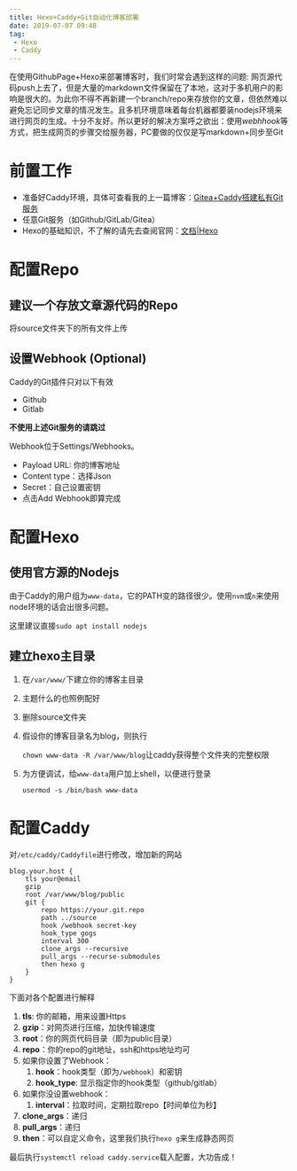 ```yaml
---
title: Hexo+Caddy+Git自动化博客部署
date: 2019-07-07 09:48
tag:
 - Hexo
 - Caddy
---
```


在使用GithubPage+Hexo来部署博客时，我们时常会遇到这样的问题: 网页源代码push上去了，但是大量的markdown文件保留在了本地，这对于多机用户的影响是很大的。为此你不得不再新建一个branch/repo来存放你的文章，但依然难以避免忘记同步文章的情况发生。且多机环境意味着每台机器都要装nodejs环境来进行网页的生成。十分不友好。所以更好的解决方案呼之欲出：使用*webhhook*等方式，把生成网页的步骤交给服务器，PC要做的仅仅是写markdown+同步至Git

<!--more-->

# 前置工作

- 准备好Caddy环境，具体可查看我的上一篇博客：[Gitea+Caddy搭建私有Git服务]([https://blog.fun4go.top/2019/07/06/Gitea+Caddy%E6%90%AD%E5%BB%BA%E7%A7%81%E6%9C%89Git%E6%9C%8D%E5%8A%A1/](https://blog.fun4go.top/2019/07/06/Gitea+Caddy搭建私有Git服务/))
- 任意Git服务（如Github/GitLab/Gitea）
- Hexo的基础知识，不了解的请先去查阅官网：[文档|Hexo](https://hexo.io/zh-cn/docs/index.html)



# 配置Repo

## 建议一个存放文章源代码的Repo

将source文件夹下的所有文件上传

## 设置Webhook (Optional)

Caddy的Git插件只对以下有效

- Github
- Gitlab

**不使用上述Git服务的请跳过**

Webhook位于Settings/Webhooks。

- Payload URL: 你的博客地址
- Content type：选择Json
- Secret：自己设置密钥
- 点击Add Webhook即算完成



# 配置Hexo

## 使用官方源的Nodejs

由于Caddy的用户组为`www-data`，它的PATH变的路径很少。使用`nvm`或`n`来使用node环境的话会出很多问题。

这里建议直接`sudo apt install nodejs`

## 建立hexo主目录

1. 在`/var/www/`下建立你的博客主目录

2. 主题什么的也照例配好

3. 删除source文件夹

4. 假设你的博客目录名为blog，则执行

   `chown www-data -R /var/www/blog`让caddy获得整个文件夹的完整权限

5. 为方便调试，给`www-data`用户加上shell，以便进行登录

   `usermod -s /bin/bash www-data`



# 配置Caddy

对`/etc/caddy/Caddyfile`进行修改，增加新的网站

```
blog.your.host {
    tls your@email
    gzip
    root /var/www/blog/public
    git {
        repo https://your.git.repo
        path ../source
        hook /webhook secret-key
        hook_type gogs
        interval 300
        clone_args --recursive
        pull_args --recurse-submodules
        then hexo g
    }
}
```

下面对各个配置进行解释

1. **tls**: 你的邮箱，用来设置Https
2. **gzip**：对网页进行压缩，加快传输速度
3. **root**：你的网页代码目录（即为public目录）
4. **repo**：你的repo的git地址，ssh和https地址均可
5. 如果你设置了Webhook：
   1. **hook**：hook类型（即为`/webhook`）和密钥
   2. **hook_type**: 显示指定你的hook类型（github/gitlab）
6. 如果你没设置webhook：
   1. **interval**：拉取时间，定期拉取repo【时间单位为秒】
7. **clone_args**：递归
8. **pull_args**：递归
9. **then**：可以自定义命令，这里我们执行`hexo g`来生成静态网页



最后执行`systemctl reload caddy.service`载入配置，大功告成！